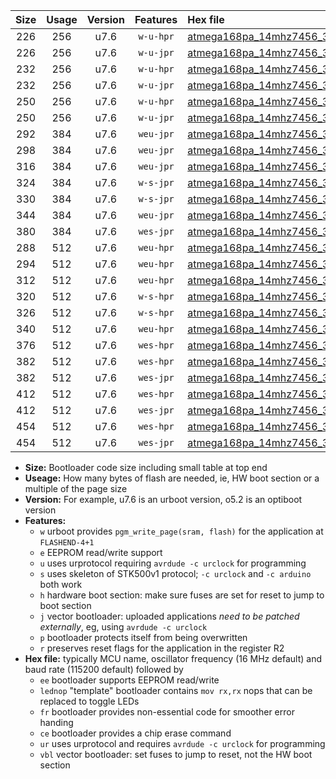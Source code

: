 |Size|Usage|Version|Features|Hex file|
|:-:|:-:|:-:|:-:|:--|
|226|256|u7.6|`w-u-hpr`|[atmega168pa_14mhz7456_38400bps_ur.hex](https://raw.githubusercontent.com/stefanrueger/urboot/main/atmega168pa_14mhz7456_38400bps_ur.hex)|
|226|256|u7.6|`w-u-jpr`|[atmega168pa_14mhz7456_38400bps_ur_vbl.hex](https://raw.githubusercontent.com/stefanrueger/urboot/main/atmega168pa_14mhz7456_38400bps_ur_vbl.hex)|
|232|256|u7.6|`w-u-hpr`|[atmega168pa_14mhz7456_38400bps_lednop_ur.hex](https://raw.githubusercontent.com/stefanrueger/urboot/main/atmega168pa_14mhz7456_38400bps_lednop_ur.hex)|
|232|256|u7.6|`w-u-jpr`|[atmega168pa_14mhz7456_38400bps_lednop_ur_vbl.hex](https://raw.githubusercontent.com/stefanrueger/urboot/main/atmega168pa_14mhz7456_38400bps_lednop_ur_vbl.hex)|
|250|256|u7.6|`w-u-hpr`|[atmega168pa_14mhz7456_38400bps_lednop_fr_ur.hex](https://raw.githubusercontent.com/stefanrueger/urboot/main/atmega168pa_14mhz7456_38400bps_lednop_fr_ur.hex)|
|250|256|u7.6|`w-u-jpr`|[atmega168pa_14mhz7456_38400bps_lednop_fr_ur_vbl.hex](https://raw.githubusercontent.com/stefanrueger/urboot/main/atmega168pa_14mhz7456_38400bps_lednop_fr_ur_vbl.hex)|
|292|384|u7.6|`weu-jpr`|[atmega168pa_14mhz7456_38400bps_ee_ur_vbl.hex](https://raw.githubusercontent.com/stefanrueger/urboot/main/atmega168pa_14mhz7456_38400bps_ee_ur_vbl.hex)|
|298|384|u7.6|`weu-jpr`|[atmega168pa_14mhz7456_38400bps_ee_lednop_ur_vbl.hex](https://raw.githubusercontent.com/stefanrueger/urboot/main/atmega168pa_14mhz7456_38400bps_ee_lednop_ur_vbl.hex)|
|316|384|u7.6|`weu-jpr`|[atmega168pa_14mhz7456_38400bps_ee_lednop_fr_ur_vbl.hex](https://raw.githubusercontent.com/stefanrueger/urboot/main/atmega168pa_14mhz7456_38400bps_ee_lednop_fr_ur_vbl.hex)|
|324|384|u7.6|`w-s-jpr`|[atmega168pa_14mhz7456_38400bps_vbl.hex](https://raw.githubusercontent.com/stefanrueger/urboot/main/atmega168pa_14mhz7456_38400bps_vbl.hex)|
|330|384|u7.6|`w-s-jpr`|[atmega168pa_14mhz7456_38400bps_lednop_vbl.hex](https://raw.githubusercontent.com/stefanrueger/urboot/main/atmega168pa_14mhz7456_38400bps_lednop_vbl.hex)|
|344|384|u7.6|`weu-jpr`|[atmega168pa_14mhz7456_38400bps_ee_lednop_fr_ce_ur_vbl.hex](https://raw.githubusercontent.com/stefanrueger/urboot/main/atmega168pa_14mhz7456_38400bps_ee_lednop_fr_ce_ur_vbl.hex)|
|380|384|u7.6|`wes-jpr`|[atmega168pa_14mhz7456_38400bps_ee_vbl.hex](https://raw.githubusercontent.com/stefanrueger/urboot/main/atmega168pa_14mhz7456_38400bps_ee_vbl.hex)|
|288|512|u7.6|`weu-hpr`|[atmega168pa_14mhz7456_38400bps_ee_ur.hex](https://raw.githubusercontent.com/stefanrueger/urboot/main/atmega168pa_14mhz7456_38400bps_ee_ur.hex)|
|294|512|u7.6|`weu-hpr`|[atmega168pa_14mhz7456_38400bps_ee_lednop_ur.hex](https://raw.githubusercontent.com/stefanrueger/urboot/main/atmega168pa_14mhz7456_38400bps_ee_lednop_ur.hex)|
|312|512|u7.6|`weu-hpr`|[atmega168pa_14mhz7456_38400bps_ee_lednop_fr_ur.hex](https://raw.githubusercontent.com/stefanrueger/urboot/main/atmega168pa_14mhz7456_38400bps_ee_lednop_fr_ur.hex)|
|320|512|u7.6|`w-s-hpr`|[atmega168pa_14mhz7456_38400bps.hex](https://raw.githubusercontent.com/stefanrueger/urboot/main/atmega168pa_14mhz7456_38400bps.hex)|
|326|512|u7.6|`w-s-hpr`|[atmega168pa_14mhz7456_38400bps_lednop.hex](https://raw.githubusercontent.com/stefanrueger/urboot/main/atmega168pa_14mhz7456_38400bps_lednop.hex)|
|340|512|u7.6|`weu-hpr`|[atmega168pa_14mhz7456_38400bps_ee_lednop_fr_ce_ur.hex](https://raw.githubusercontent.com/stefanrueger/urboot/main/atmega168pa_14mhz7456_38400bps_ee_lednop_fr_ce_ur.hex)|
|376|512|u7.6|`wes-hpr`|[atmega168pa_14mhz7456_38400bps_ee.hex](https://raw.githubusercontent.com/stefanrueger/urboot/main/atmega168pa_14mhz7456_38400bps_ee.hex)|
|382|512|u7.6|`wes-hpr`|[atmega168pa_14mhz7456_38400bps_ee_lednop.hex](https://raw.githubusercontent.com/stefanrueger/urboot/main/atmega168pa_14mhz7456_38400bps_ee_lednop.hex)|
|382|512|u7.6|`wes-jpr`|[atmega168pa_14mhz7456_38400bps_ee_lednop_vbl.hex](https://raw.githubusercontent.com/stefanrueger/urboot/main/atmega168pa_14mhz7456_38400bps_ee_lednop_vbl.hex)|
|412|512|u7.6|`wes-hpr`|[atmega168pa_14mhz7456_38400bps_ee_lednop_fr.hex](https://raw.githubusercontent.com/stefanrueger/urboot/main/atmega168pa_14mhz7456_38400bps_ee_lednop_fr.hex)|
|412|512|u7.6|`wes-jpr`|[atmega168pa_14mhz7456_38400bps_ee_lednop_fr_vbl.hex](https://raw.githubusercontent.com/stefanrueger/urboot/main/atmega168pa_14mhz7456_38400bps_ee_lednop_fr_vbl.hex)|
|454|512|u7.6|`wes-hpr`|[atmega168pa_14mhz7456_38400bps_ee_lednop_fr_ce.hex](https://raw.githubusercontent.com/stefanrueger/urboot/main/atmega168pa_14mhz7456_38400bps_ee_lednop_fr_ce.hex)|
|454|512|u7.6|`wes-jpr`|[atmega168pa_14mhz7456_38400bps_ee_lednop_fr_ce_vbl.hex](https://raw.githubusercontent.com/stefanrueger/urboot/main/atmega168pa_14mhz7456_38400bps_ee_lednop_fr_ce_vbl.hex)|

- **Size:** Bootloader code size including small table at top end
- **Useage:** How many bytes of flash are needed, ie, HW boot section or a multiple of the page size
- **Version:** For example, u7.6 is an urboot version, o5.2 is an optiboot version
- **Features:**
  + `w` urboot provides `pgm_write_page(sram, flash)` for the application at `FLASHEND-4+1`
  + `e` EEPROM read/write support
  + `u` uses urprotocol requiring `avrdude -c urclock` for programming
  + `s` uses skeleton of STK500v1 protocol; `-c urclock` and `-c arduino` both work
  + `h` hardware boot section: make sure fuses are set for reset to jump to boot section
  + `j` vector bootloader: uploaded applications *need to be patched externally*, eg, using `avrdude -c urclock`
  + `p` bootloader protects itself from being overwritten
  + `r` preserves reset flags for the application in the register R2
- **Hex file:** typically MCU name, oscillator frequency (16 MHz default) and baud rate (115200 default) followed by
  + `ee` bootloader supports EEPROM read/write
  + `lednop` "template" bootloader contains `mov rx,rx` nops that can be replaced to toggle LEDs
  + `fr` bootloader provides non-essential code for smoother error handing
  + `ce` bootloader provides a chip erase command
  + `ur` uses urprotocol and requires `avrdude -c urclock` for programming
  + `vbl` vector bootloader: set fuses to jump to reset, not the HW boot section
